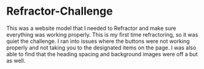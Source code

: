 # Refractor-Challenge
This was a website model that I needed to Refractor and make sure everything was working properly. This is my first time refractoring, so it was quiet the challenge. 
I ran into issues where the buttons were not working properly and not taking you to the designated items on the page. 
I was also able to find that the heading spacing and background images were off a but as well. 
